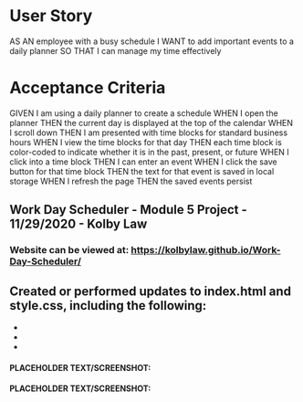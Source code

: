 # User Story
AS AN employee with a busy schedule
I WANT to add important events to a daily planner
SO THAT I can manage my time effectively

# Acceptance Criteria
GIVEN I am using a daily planner to create a schedule
WHEN I open the planner
THEN the current day is displayed at the top of the calendar
WHEN I scroll down
THEN I am presented with time blocks for standard business hours
WHEN I view the time blocks for that day
THEN each time block is color-coded to indicate whether it is in the past, present, or future
WHEN I click into a time block
THEN I can enter an event
WHEN I click the save button for that time block
THEN the text for that event is saved in local storage
WHEN I refresh the page
THEN the saved events persist



## Work Day Scheduler - Module 5 Project - 11/29/2020 - Kolby Law
### Website can be viewed at: https://kolbylaw.github.io/Work-Day-Scheduler/

Created or performed updates to index.html and style.css, including the following: 
- 
- 
- 
- 

#### PLACEHOLDER TEXT/SCREENSHOT:


#### PLACEHOLDER TEXT/SCREENSHOT:
